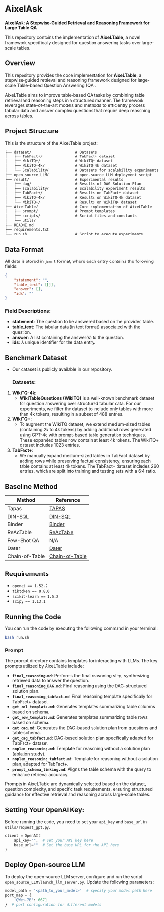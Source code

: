 # AixelAsk

**AixelAsk: A Stepwise-Guided Retrieval and Reasoning Framework for Large Table QA**

This repository contains the implementation of **AixeLTable**, a novel framework specifically designed for question answering tasks over large-scale tables.

## Overview

This repository provides the code implementation for **AixeLTable**, a stepwise-guided retrieval and reasoning framework designed for large-scale Table-based Question Answering (QA). 

AixeLTable aims to improve table-based QA tasks by combining table retrieval and reasoning steps in a structured manner. The framework leverages state-of-the-art models and methods to efficiently process tabular data and answer complex questions that require deep reasoning across tables.

## Project Structure

This is the structure of the AixeLTable project:

```latex
├── dataset/                    # Datasets
│   ├── TabFact+/               # TabFact+ dataset
│   ├── WikiTQ+/                # WikiTQ+ dataset
│   ├── WikiTQ-4k/              # WikiTQ-4k dataset
│   └── Scalability/            # Datasets for scalability experiments
├── open_source_LLM/            # open-source LLM deployment script
├── result/                     # Experimental results
│   ├── dag/                    # Results of DAG Solution Plan
│   ├── scalability/            # Scalability experiment results
│   ├── TabFact+/               # Results on TabFact+ dataset
│   ├── WikiTQ-4k/              # Results on WikiTQ-4k dataset
│   └── WikiTQ+/                # Results on WikiTQ+ dataset
├── AixeLTable/                 # Core implementation of AixeLTable
│   ├── prompt/                 # Prompt templates
│   ├── scripts/                # Script files and constants
│   └── utils/                  
├── README.md                   
├── requirements.txt            
└── run.sh                      # Script to execute experiments
```

## Data Format

All data is stored in `jsonl` format, where each entry contains the following fields:

```json
{
    "statement": "", 
    "table_text": [[]], 
    "answer": [], 
    "ids": ""
}
```

### Field Descriptions:

- **statement**: The question to be answered based on the provided table.
- **table_text**: The tabular data (in text format) associated with the question.
- **answer**: A list containing the answer(s) to the question.
- **ids**: A unique identifier for the data entry.

## Benchmark Dataset

+ Our dataset is publicly available in our repository.

  ### Datasets:
  
1. **WikiTQ-4k**:
     - **WikiTableQuestions (WikiTQ)** is a well-known benchmark dataset for question answering over structured tabular data. For our experiments, we filter the dataset to include only tables with more than 4k tokens, resulting in a subset of 488 entries.
2. **WikiTQ+**:
     - To augment the WikiTQ dataset, we extend medium-sized tables (containing 2k to 4k tokens) by adding additional rows generated using GPT-4o with prompt-based table generation techniques. These expanded tables now contain at least 4k tokens. The WikiTQ+ dataset includes 1023 entries.
3. **TabFact+**:
     + We manually expand medium-sized tables in TabFact dataset by adding rows while preserving factual consistency, ensuring each table contains at least 4k tokens. The TabFact+ dataset includes 260 entries, which are split into training and testing sets with a 6:4 ratio.

## Baseline Method

| Method         | Reference                                                    |
| -------------- | ------------------------------------------------------------ |
| Tapas          | [TAPAS](https://huggingface.co/docs/transformers/model_doc/tapas) |
| DIN-SQL        | [DIN-SQL](https://github.com/madhup/DIN-SQL)                 |
| Binder         | [Binder](https://github.com/zsong96wisc/Binder-TableQA)      |
| ReAcTable      | [ReAcTable](https://github.com/yunjiazhang/reactable)        |
| Few-Shot QA    | N/A                                                          |
| Dater          | [Dater](https://arxiv.org/pdf/2301.13808)                    |
| Chain-of-Table | [Chain-of-Table](https://github.com/google-research/chain-of-table) |

## Requirements

+ `openai == 1.52.2`
+ `tiktoken == 0.8.0`
+ `scikit-learn == 1.5.2`
+ `scipy == 1.13.1`

## Running the Code

You can run the code by executing the following command in your terminal:

```bash
bash run.sh
```

### Prompt

The prompt directory contains templates for interacting with LLMs. The key prompts utilized by AixeLTable include:

- **`final_reasoning.md`**: Performs the final reasoning step, synthesizing retrieved data to answer the question.
- **`final_reasoning_DAG.md`**: Final reasoning using the DAG-structured solution plan.
- **`final_reasoning_tabfact.md`**: Final reasoning template specifically for TabFact+ dataset.
- **`get_col_template.md`**: Generates templates summarizing table columns based on schema.
- **`get_row_template.md`**: Generates templates summarizing table rows based on schema.
- **`get_dag.md`**: Generates the DAG-based solution plan from questions and table schema.
- **`get_dag_tabfact.md`**: DAG-based solution plan specifically adapted for TabFact+ dataset.
- **`noplan_reasoning.md`**: Template for reasoning without a solution plan (ablation study).
- **`noplan_reasoning_tabfact.md`**: Template for reasoning without a solution plan, adapted for TabFact+.
- **`prompt_schema_linking.md`**: Aligns the table schema with the query to enhance retrieval accuracy.

Prompts in AixeLTable are dynamically selected based on the dataset, question complexity, and specific task requirements, ensuring structured guidance for effective retrieval and reasoning across large-scale tables.

## Setting Your OpenAI Key:

Before running the code, you need to set your `api_key` and `base_url` in `utils/request_gpt.py`.

```python
client = OpenAI(
    api_key="",  # Set your API key here
    base_url=""  # Set the base URL for the API here
)
```

## Deploy Open-source LLM

To deploy the open-source LLM server, configure and run the script `open_source_LLM\launch_llm_server.py`. Update the following parameters:

```python
model_path = '<path_to_your_model>'  # specify your model path here
port_map = {
    'QWen-7B': 6671
}  # port configuration for different models
```
